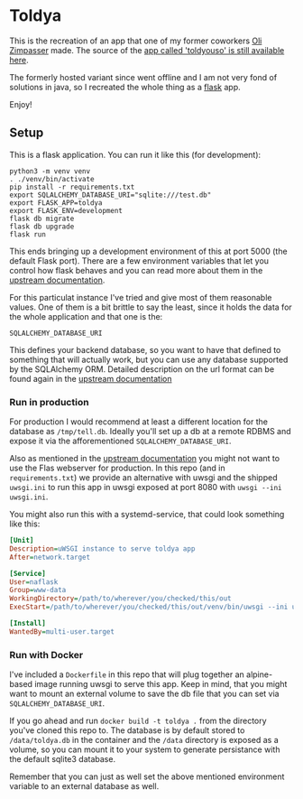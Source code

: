 # Toldya

This is the recreation of an app that one of my former coworkers [Oli Zimpasser](https://github.com/oglimmer) made.
The source of the  [app called 'toldyouso' is still available here](https://github.com/oglimmer/toldyouso).

The formerly hosted variant since went offline and I am not very fond of solutions in java,
so I recreated the whole thing as a [flask](https://flask.palletsprojects.com) app.

Enjoy!

## Setup

This is a flask application. You can run it like this (for development):

```shell
python3 -m venv venv
. ./venv/bin/activate
pip install -r requirements.txt
export SQLALCHEMY_DATABASE_URI="sqlite:///test.db"
export FLASK_APP=toldya
export FLASK_ENV=development
flask db migrate
flask db upgrade
flask run
```

This ends bringing up a development environment of this at port 5000 (the default Flask port).
There are a few environment variables that let you control how flask behaves and you can read more about them in the [upstream documentation](https://flask.palletsprojects.com/en/1.1.x/config/#builtin-configuration-values).

For this particulat instance I've tried and give most of them reasonable values.
One of them is a bit brittle to say the least, since it holds the data for the
whole application and that one is the:

`SQLALCHEMY_DATABASE_URI`

This defines your backend database, so you want to have that defined to something that will actually
work, but you can use any database supported by the SQLAlchemy ORM. Detailed description on the url
format can be found again in the [upstream documentation](https://docs.sqlalchemy.org/en/13/core/engines.html#database-urls)

### Run in production

For production I would recommend at least a different location for the database as `/tmp/tell.db`.
Ideally you'll set up a db at a remote RDBMS and expose it via the afforementioned `SQLALCHEMY_DATABASE_URI`.

Also as mentioned in the [upstream documentation]() you might not want to use the Flas webserver for production.
In this repo (and in `requirements.txt`) we provide an alternative with uwsgi and the shipped `uwsgi.ini`
to run this app in uwsgi exposed at port 8080 with `uwsgi --ini uwsgi.ini`.

You might also run this with a systemd-service, that could look something like this:

```ini
[Unit]
Description=uWSGI instance to serve toldya app
After=network.target

[Service]
User=naflask
Group=www-data
WorkingDirectory=/path/to/wherever/you/checked/this/out
ExecStart=/path/to/wherever/you/checked/this/out/venv/bin/uwsgi --ini uwsgi.ini

[Install]
WantedBy=multi-user.target
```

### Run with Docker

I've included a `Dockerfile` in this repo that will plug together an alpine-based image
running uwsgi to serve this app. Keep in mind, that you might want to mount an
external volume to save the db file that you can set via `SQLALCHEMY_DATABASE_URI`.

If you go ahead and run `docker build -t toldya .` from the directory you've cloned
this repo to. The database is by default stored to `/data/toldya.db` in the container
and the `/data` directory is exposed as a volume, so you can mount it to your system
to generate persistance with the default sqlite3 database.

Remember that you can just as well set the above mentioned environment variable to
an external database as well.
